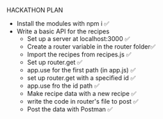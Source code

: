 HACKATHON PLAN
 - Install the modules with npm i ✅
 - Write a basic API for the recipes
    - Set up a server at localhost:3000 ✅
    - Create a router variable in the router folder✅
    - Import the recipes from recipes.js ✅
    - Set up router.get ✅
    - app.use for the first path (in app.js) ✅
    - set up router.get with a specified id ✅
    - app.use fro the id path ✅
    - Make recipe data with a new recipe ✅
    - write the code in router's file to post ✅
    - Post the data with Postman ✅

 